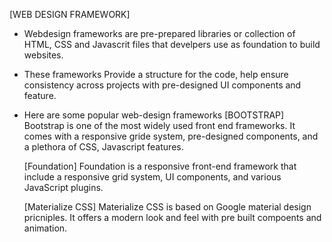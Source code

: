 [WEB DESIGN FRAMEWORK]
- Webdesign frameworks are pre-prepared libraries or collection of HTML, CSS and Javascrit files that develpers use as foundation to build websites.
- These frameworks Provide a structure for the code, help ensure consistency across projects with pre-designed UI components and feature.
- Here are some popular web-design frameworks
  [BOOTSTRAP]
  Bootstrap is one of the most widely used front end frameworks.
  It comes with a responsive gride system, pre-designed components, and a plethora of CSS, Javascript features.

  [Foundation]
  Foundation is a responsive front-end framework that include a responsive grid system, UI components, and various JavaScript plugins.

  [Materialize CSS]
  Materialize CSS is based on Google material design pricniples. It offers a modern look and feel with pre built compoents and animation.
